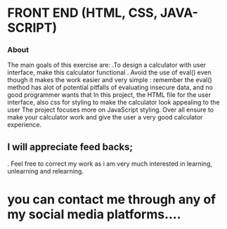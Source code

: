 # FRONT END (HTML, CSS, JAVA-SCRIPT)
### About
The main goals of this exercise are:
  .To design a calculator with user interface, make this calculator functional
  . Avoid the use of eval() even though it makes the work easier and very simple : remember the eval() method has alot of potential pitfalls of evaluating insecure data, and no good programmer wants that
In this project, the HTML file for the user interface, also css for styling to make the calculator look appealing to the user
The project focuses more on JavaScript styling.
Over all ensure to make your calculator work and give the user a very good calculator experience.

## I will appreciate feed backs;
. Feel free to correct my work as i am very much interested in learning, unlearning and relearning. 

# you can contact me through any of my social media platforms....
